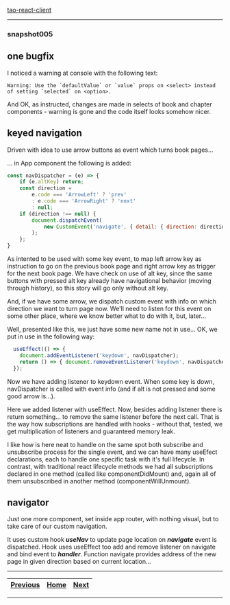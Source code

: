 [tao-react-client](https://github.com/noviKorisnik/tao-react-client)
___
### snapshot005
## one bugfix
I noticed a warning at console with the following text:
```
Warning: Use the `defaultValue` or `value` props on <select> instead of setting `selected` on <option>.
```
And OK, as instructed, changes are made in selects of book and chapter components - warning is gone and the code itself looks somehow nicer.
## keyed navigation
Driven with idea to use arrow buttons as event which turns book pages...

... in App component the following is added:
``` js
const navDispatcher = (e) => {
    if (e.altKey) return;
    const direction =
        e.code === 'ArrowLeft' ? 'prev'
        : e.code === 'ArrowRight' ? 'next'
        : null;
    if (direction !== null) {
        document.dispatchEvent(
            new CustomEvent('navigate', { detail: { direction: direction } })
        );
    };
}
```
As intented to be used with some key event, to map left arrow key as instruction to go on the previous book page and right arrow key as trigger for the next book page. We have check on use of alt key, since the same buttons with pressed alt key already have navigational behavior (moving through history), so this story will go only without alt key.

And, if we have some arrow, we dispatch custom event with info on which direction we want to turn page now. We'll need to listen for this event on some other place, where we know better what to do with it, but, later...

Well, presented like this, we just have some new name not in use... OK, we put in use in the following way:
``` js
  useEffect(() => {
    document.addEventListener('keydown', navDispatcher);
    return () => { document.removeEventListener('keydown', navDispatcher); };
  });
```
Now we have adding listener to keydown event. When some key is down, navDispatcher is called with event info (and if alt is not pressed and some good arrow is...).

Here we added listener with useEffect. Now, besides adding listener there is return something... to remove the same listener before the next call. That is the way how subscriptions are handled with hooks - without that, tested, we get multiplication of listeners and guaranteed memory leak.

I like how is here neat to handle on the same spot both subscribe and unsubscribe process for the single event, and we can have many useEfect declarations, each to handle one specific task with it's full lifecycle. In contrast, with traditional react lifecycle methods we had all subscriptions declared in one method (called like componentDidMount) and, again all of them unsubscribed in another method (componentWillUnmount).
## navigator
Just one more component, set inside app router, with nothing visual, but to take care of our custom navigation.

It uses custom hook **_useNav_** to update page location on **_navigate_** event is dispatched. Hook uses useEffect too add and remove listener on navigate and bind event to **_handler_**. Function navigate provides address of the new page in given direction based on current location...
___
| [Previous](https://github.com/noviKorisnik/tao-react-client/tree/snapshot004) | [Home](https://github.com/noviKorisnik/tao-react-client) | [Next](https://github.com/noviKorisnik/tao-react-client/tree/snapshot006) |
| :-: | :-: | :-: |
___